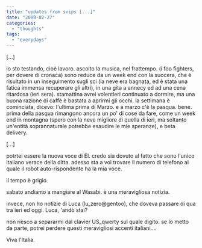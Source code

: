 ```yaml
---
title: "updates from snips [...]"
date: "2008-02-27"
categories: 
  - "thoughts"
tags: 
  - "everydays"
---
```


\[...\]

io sto testando, cioè lavoro. ascolto la musica, nel frattempo. (i foo fighters, per dovere di cronaca) sono reduce da un week end con la suocera, che è risultato in un inseguimento sugli sci (la neve era bagnata, ed è stata una fatica immensa recuperare gli altri), in una gita a annecy ed ad una cena ritardosa (ieri sera). stamattina avrei volentieri continuato a dormire, ma una buona razione di caffè è bastata a aprirmi gli occhi. la settimana è cominciata, dicevo: l'ultima prima di Marzo. e a marzo c'è la pasqua. bene. prima della pasqua rimangono ancora un po' di cose da fare, come un week end in montagna (spero con la neve migliore di quella di ieri, ma soltanto un'entità soprannaturale potrebbe esaudire le mie speranze), e beta delivery.

\[...\]

potrtei essere la nuova voce di EI. credo sia dovuto al fatto che sono l'unico italiano verace della ditta. adesso sta a voi trovare il numero di telefono al quale il robot auto-rispondente ha la mia voce.

il tempo è grigio.

sabato andiamo a mangiare al Wasabi. è una meravigliosa notizia.

invece, non ho notizie di Luca (lu\_zero@gentoo), che doveva passare di qua tra ieri ed oggi. Luca, 'andò stai?

non riesco a separarmi dal clavier US\_qwerty sul quale digito. se lo metto da parte, potrei perdere questi meravigliosi accenti italiani....

Viva l'Italia.
